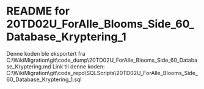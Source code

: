 # README for 20TD02U_ForAlle_Blooms_Side_60_Database_Kryptering_1
Denne koden ble eksportert fra C:\WikiMigration\git\code_dump\20TD02U_ForAlle_Blooms_Side_60_Database_Kryptering.md
Link til denne koden: C:\WikiMigration\git\code_repo\SQLScripts\20TD02U_ForAlle_Blooms_Side_60_Database_Kryptering_1.sql
